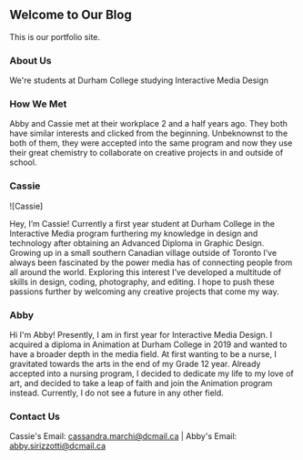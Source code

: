 ## Welcome to Our Blog

This is our portfolio site. 

### About Us

We're students at Durham College studying Interactive Media Design

### How We Met

Abby and Cassie met at their workplace 2 and a half years ago. They both have similar interests and clicked from the beginning. Unbeknownst to the both of them, they were accepted into the same program and now they use their great chemistry to collaborate on creative projects in and outside of school.

### Cassie

![Cassie]

Hey, I’m Cassie! Currently a first year student at Durham College in the Interactive Media program furthering my knowledge in design and technology after obtaining an Advanced Diploma in Graphic Design. Growing up in a small southern Canadian village outside of Toronto I’ve always been fascinated by the power media has of connecting people from all around the world. Exploring this interest I’ve developed a multitude of skills in design, coding, photography, and editing. I hope to push these passions further by welcoming any creative projects that come my way. 

### Abby
Hi I'm Abby! Presently, I am in first year for Interactive Media Design. I acquired a diploma in Animation at Durham College in 2019 and wanted to have a broader depth in the media field. At first wanting to be a nurse, I gravitated towards the arts in the end of my Grade 12 year. Already accepted into a nursing program, I decided to dedicate my life to my love of art, and decided to take a leap of faith and join the Animation program instead. Currently, I do not see a future in any other field. 

### Contact Us

Cassie's Email: cassandra.marchi@dcmail.ca | Abby's Email: abby.sirizzotti@dcmail.ca
